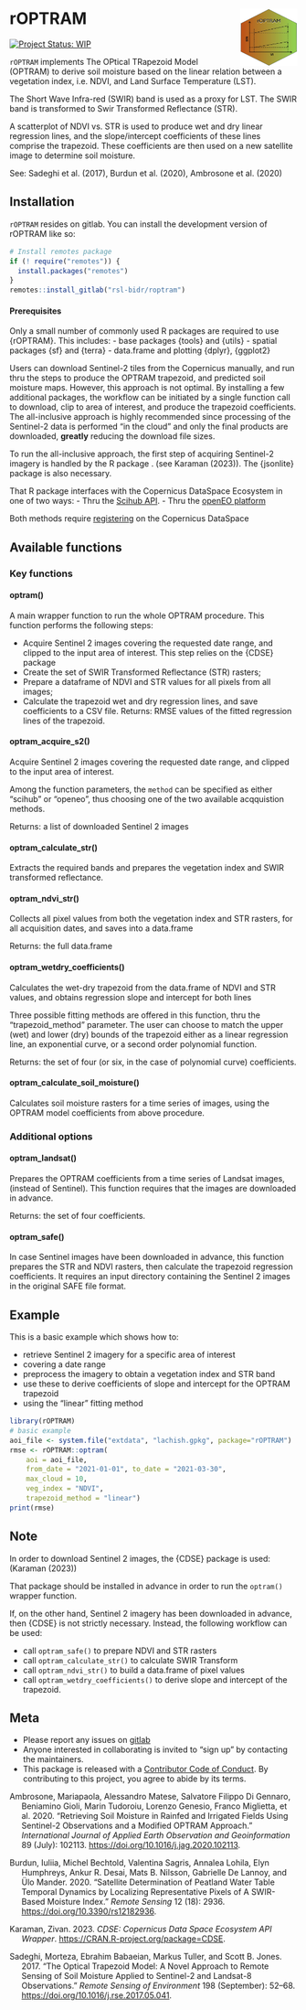 
<!-- README.md is generated from README.Rmd. Please edit that file -->

# rOPTRAM <img align="right" width="100" height="100" src="inst/paper/rOPTRAM_logo.jpg">

<!-- badges: start -->

[![Project Status:
WIP](https://www.repostatus.org/badges/latest/wip.svg)](https://www.repostatus.org/#wip)
<!-- badges: end -->

`rOPTRAM` implements The OPtical TRapezoid Model (OPTRAM) to derive soil
moisture based on the linear relation between a vegetation index,
i.e. NDVI, and Land Surface Temperature (LST).

The Short Wave Infra-red (SWIR) band is used as a proxy for LST. The
SWIR band is transformed to Swir Transformed Reflectance (STR).

A scatterplot of NDVI vs. STR is used to produce wet and dry linear
regression lines, and the slope/intercept coefficients of these lines
comprise the trapezoid. These coefficients are then used on a new
satellite image to determine soil moisture.

See: Sadeghi et al. (2017), Burdun et al. (2020), Ambrosone et al.
(2020)

## Installation

`rOPTRAM` resides on gitlab. You can install the development version of
rOPTRAM like so:

``` r
# Install remotes package
if (! require("remotes")) {
  install.packages("remotes")
}
remotes::install_gitlab("rsl-bidr/roptram")
```

#### Prerequisites

Only a small number of commonly used R packages are required to use
{rOPTRAM}. This includes: - base packages {tools} and {utils} - spatial
packages {sf} and {terra} - data.frame and plotting {dplyr}, {ggplot2}

Users can download Sentinel-2 tiles from the Copernicus manually, and
run thru the steps to produce the OPTRAM trapezoid, and predicted soil
moisture maps. However, this approach is not optimal. By installing a
few additional packages, the workflow can be initiated by a single
function call to download, clip to area of interest, and produce the
trapezoid coefficients. The all-inclusive approach is highly recommended
since processing of the Sentinel-2 data is performed “in the cloud” and
only the final products are downloaded, **greatly** reducing the
download file sizes.

To run the all-inclusive approach, the first step of acquiring
Sentinel-2 imagery is handled by the R package . (see Karaman (2023)).
The {jsonlite} package is also necessary.

That R package interfaces with the Copernicus DataSpace Ecosystem in one
of two ways: - Thru the [Scihub
API](https://shapps.dataspace.copernicus.eu/dashboard/#/). - Thru the
[openEO platform](https://openeo.dataspace.copernicus.eu/)

Both methods require [registering](https://dataspace.copernicus.eu/) on
the Copernicus DataSpace

## Available functions

### Key functions

#### optram()

A main wrapper function to run the whole OPTRAM procedure. This function
performs the following steps:

- Acquire Sentinel 2 images covering the requested date range, and
  clipped to the input area of interest. This step relies on the {CDSE}
  package
- Create the set of SWIR Transformed Reflectance (STR) rasters;
- Prepare a dataframe of NDVI and STR values for all pixels from all
  images;
- Calculate the trapezoid wet and dry regression lines, and save
  coefficients to a CSV file. Returns: RMSE values of the fitted
  regression lines of the trapezoid.

#### optram_acquire_s2()

Acquire Sentinel 2 images covering the requested date range, and clipped
to the input area of interest.

Among the function parameters, the `method` can be specified as either
“scihub” or “openeo”, thus choosing one of the two available acqquistion
methods.

Returns: a list of downloaded Sentinel 2 images

#### optram_calculate_str()

Extracts the required bands and prepares the vegetation index and SWIR
transformed reflectance.

#### optram_ndvi_str()

Collects all pixel values from both the vegetation index and STR
rasters, for all acquisition dates, and saves into a data.frame

Returns: the full data.frame

#### optram_wetdry_coefficients()

Calculates the wet-dry trapezoid from the data.frame of NDVI and STR
values, and obtains regression slope and intercept for both lines

Three possible fitting methods are offered in this function, thru the
“trapezoid_method” parameter. The user can choose to match the upper
(wet) and lower (dry) bounds of the trapezoid either as a linear
regression line, an exponential curve, or a second order polynomial
function.

Returns: the set of four (or six, in the case of polynomial curve)
coefficients.

#### optram_calculate_soil_moisture()

Calculates soil moisture rasters for a time series of images, using the
OPTRAM model coefficients from above procedure.

### Additional options

#### optram_landsat()

Prepares the OPTRAM coefficients from a time series of Landsat images,
(instead of Sentinel). This function requires that the images are
downloaded in advance.

Returns: the set of four coefficients.

#### optram_safe()

In case Sentinel images have been downloaded in advance, this function
prepares the STR and NDVI rasters, then calculate the trapezoid
regression coefficients. It requires an input directory containing the
Sentinel 2 images in the original SAFE file format.

## Example

This is a basic example which shows how to:

- retrieve Sentinel 2 imagery for a specific area of interest
- covering a date range
- preprocess the imagery to obtain a vegetation index and STR band
- use these to derive coefficients of slope and intercept for the OPTRAM
  trapezoid
- using the “linear” fitting method

``` r
library(rOPTRAM)
# basic example
aoi_file <- system.file("extdata", "lachish.gpkg", package="rOPTRAM")
rmse <- rOPTRAM::optram(
    aoi = aoi_file,
    from_date = "2021-01-01", to_date = "2021-03-30",
    max_cloud = 10,
    veg_index = "NDVI",
    trapezoid_method = "linear")
print(rmse)
```

## Note

In order to download Sentinel 2 images, the {CDSE} package is used:
(Karaman (2023))

That package should be installed in advance in order to run the
`optram()` wrapper function.

If, on the other hand, Sentinel 2 imagery has been downloaded in
advance, then {CDSE} is not strictly necessary. Instead, the following
workflow can be used:

- call `optram_safe()` to prepare NDVI and STR rasters
- call `optram_calculate_str()` to calculate SWIR Transform
- call `optram_ndvi_str()` to build a data.frame of pixel values
- call `optram_wetdry_coefficients()` to derive slope and intercept of
  the trapezoid.

## Meta

- Please report any issues on
  [gitlab](https://gitlab.com/rsl-bidr/roptram/-/issues)
- Anyone interested in collaborating is invited to “sign up” by
  contacting the maintainers.
- This package is released with a [Contributor Code of
  Conduct](https://github.com/ropensci/.github/blob/master/CODE_OF_CONDUCT.md).
  By contributing to this project, you agree to abide by its terms.

<div id="refs" class="references csl-bib-body hanging-indent">

<div id="ref-ambrosone_retrieving_2020" class="csl-entry">

Ambrosone, Mariapaola, Alessandro Matese, Salvatore Filippo Di Gennaro,
Beniamino Gioli, Marin Tudoroiu, Lorenzo Genesio, Franco Miglietta, et
al. 2020. “Retrieving Soil Moisture in Rainfed and Irrigated Fields
Using Sentinel-2 Observations and a Modified OPTRAM Approach.”
*International Journal of Applied Earth Observation and Geoinformation*
89 (July): 102113. <https://doi.org/10.1016/j.jag.2020.102113>.

</div>

<div id="ref-burdun_satellite_2020" class="csl-entry">

Burdun, Iuliia, Michel Bechtold, Valentina Sagris, Annalea Lohila, Elyn
Humphreys, Ankur R. Desai, Mats B. Nilsson, Gabrielle De Lannoy, and Ülo
Mander. 2020. “Satellite Determination of Peatland Water Table Temporal
Dynamics by Localizing Representative Pixels of A SWIR-Based Moisture
Index.” *Remote Sensing* 12 (18): 2936.
<https://doi.org/10.3390/rs12182936>.

</div>

<div id="ref-karaman_cdse_2023" class="csl-entry">

Karaman, Zivan. 2023. *CDSE: Copernicus Data Space Ecosystem API
Wrapper*. <https://CRAN.R-project.org/package=CDSE>.

</div>

<div id="ref-sadeghi_optical_2017" class="csl-entry">

Sadeghi, Morteza, Ebrahim Babaeian, Markus Tuller, and Scott B. Jones.
2017. “The Optical Trapezoid Model: A Novel Approach to Remote Sensing
of Soil Moisture Applied to Sentinel-2 and Landsat-8 Observations.”
*Remote Sensing of Environment* 198 (September): 52–68.
<https://doi.org/10.1016/j.rse.2017.05.041>.

</div>

</div>
